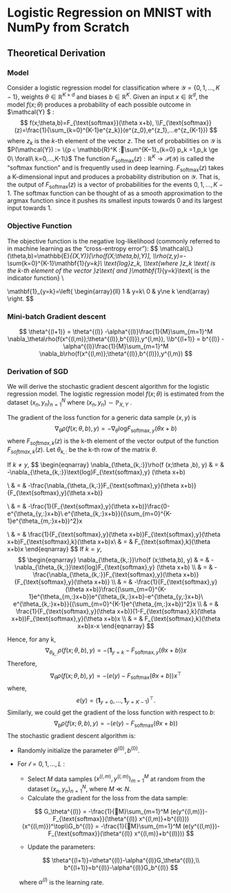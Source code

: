 # Logistic Regression on MNIST with NumPy from Scratch
## Theoretical Derivation

### Model

Consider a logistic regression model for classification where $\mathcal{Y} = \{0,1,...,K-1\}$, weights $\theta\in\mathbb{R}^{K\times d}$ and biases $b\in \mathbb{R}^K$. Given an input $x \in \mathbb{R}^d$, the model $f(x;\theta)$ produces a probability of each possible outcome in $\mathcal{Y} $ :
$$
f(x;\theta,b)=F_{\text{softmax}}(\theta x+b),
\\F_{\text{softmax}}(z)=\frac{1}{\sum_{k=0}^{K-1}e^{z_k}}(e^{z_0},e^{z_1},...e^{z_{K-1}})
$$
where $z_k$ is the $k$-th element of the vector $z$. The set of probabilities on $\mathcal{Y}$ is $P(\mathcal{Y}) := \{p ∈ \mathbb{R}^K :􏰋\sum^{K−1}_{k=0} p_k =1,p_k \ge 0\ \forall\ k=0,…,K-1\}$ The function $F_{\text{softmax}}(z):\mathbb{R}^K\rightarrow \mathcal{P(Y)}$ is called the “softmax function” and is frequently used in deep learning. $F_{\text{softmax}}(z)$ takes a K-dimensional input and produces a probability distribution on $\mathcal{Y}$. That is, the output of $F_{\text{softmax}}(z)$ is a vector of probabilities for the events $0, 1, . . . , K-1$. The softmax function can be thought of as a smooth approximation to the argmax function since it pushes its smallest inputs towards 0 and its largest input towards 1. 

### Objective Function

The objective function is the negative log-likelihood (commonly referred to in machine learning as the “cross-entropy error”): 
$$
\mathcal{L}(\theta,b)=\mathbb{E}_{(X,Y)}[\rho(f(X;\theta,b),Y)],
\\\rho(z,y)=-\sum_{k=0}^{K-1}\mathbf{1}_{y=k}\ \text{log}z_k,
\\\text{where }z_k \text{ is the k-th element of the vector }z\text{ and }\mathbf{1}_{y=k}\text{ is the indicator function}
\\

\mathbf{1}_{y=k}=\left\{ \begin{array}{ll}
1 & y=k\\
0 & y\ne k
\end{array} \right.
$$

### Mini-batch Gradient descent

$$
\theta^{(l+1)} = \theta^{(l)} -\alpha^{(l)}\frac{1}{M}\sum_{m=1}^M \nabla_\theta\rho(f(x^{(l,m)};\theta^{(l)},b^{(l)}),y^{l,m}),
\\b^{(l+1)} = b^{(l)} -\alpha^{(l)}\frac{1}{M}\sum_{m=1}^M \nabla_b\rho(f(x^{(l,m)};\theta^{(l)},b^{(l)}),y^{l,m})
$$

### Derivation of SGD

We will derive the stochastic gradient descent algorithm for the logistic regression model. The logistic regression model $f(x;\theta )$ is estimated from the dataset $(x_n, y_n)^N_{n=1}$ where $(x_n, y_n) ∼ \mathbb{P}_{X,Y}$ .

The gradient of the loss function for a generic data sample $(x, y)$ is
$$
\nabla_\theta \rho(f (x;\theta,b), y) = -\nabla_\theta \text{log}F_{\text{softmax},y} (\theta x+b)
$$
where $F_{softmax,k}(z)$ is the k-th element of the vector output of the function $F_{softmax,k}(z)$. Let $\theta_{k,:}$ be the k-th row of the matrix $θ$. 

If $k\ne y$, 
$$
\begin{eqnarray}
\nabla_{\theta_{k,:}}\rho(f (x;\theta ,b), y) & = & -\nabla_{\theta_{k,:}}\text{log}F_{\text{softmax},y} (\theta x+b)

\\ & = & -\frac{\nabla_{\theta_{k,:}}F_{\text{softmax},y}(\theta x+b)}{F_{\text{softmax},y}(\theta x+b)}

\\ & = & -\frac{1}{F_{\text{softmax},y}(\theta x+b)}\frac{0-e^{\theta_{y,:}x+b}\ e^{\theta_{k,:}x+b}}{(\sum_{m=0}^{K-1}e^{\theta_{m,:}x+b})^2}x

\\ & = & \frac{1}{F_{\text{softmax},y}(\theta x+b)}F_{\text{softmax},y}(\theta x+b)F_{\text{softmax},k}(\theta x+b)x\\ & = & F_{\text{softmax},k}(\theta x+b)x
\end{eqnarray}
$$
If $k=y$,
$$
\begin{eqnarray}
\nabla_{\theta_{k,:}}\rho(f (x;\theta,b), y) & = & -\nabla_{\theta_{k,:}}\text{log}F_{\text{softmax},y} (\theta x+b)
\\ & = & -\frac{\nabla_{\theta_{k,:}}F_{\text{softmax},y}(\theta x+b)}{F_{\text{softmax},y}(\theta x+b)}
\\ & = & -\frac{1}{F_{\text{softmax},y}(\theta x+b)}\frac{(\sum_{m=0}^{K-1}e^{\theta_{m,:}x+b})e^{\theta_{k,:}x+b}-e^{\theta_{y,:}x+b}\ e^{\theta_{k,:}x+b}}{(\sum_{m=0}^{K-1}e^{\theta_{m,:}x+b})^2}x
\\ & = & \frac{1}{F_{\text{softmax},y}(\theta x+b)}(1-F_{\text{softmax},k}(\theta x+b))F_{\text{softmax},y}(\theta x+b)x
\\ & = & F_{\text{softmax},k}(\theta x+b)x-x
\end{eqnarray}
$$


Hence, for any k,		
$$
\nabla_{\theta_{k,:}}\rho(f (x;\theta,b), y) = -(\mathbf{1}_{y=k}-F_{\text{softmax},y}(\theta x+b))x
$$
Therefore,
$$
\nabla_{\theta}\rho(f (x;\theta,b), y) = -(e(y)-F_{\text{softmax}}(\theta x+b))x^\top
$$
where,
$$
e(y)=(\mathbf{1}_{y=0},...,\mathbf{1}_{y=K-1})^\top.
$$
Similarly, we could get the gradient of the loss function with respect to $b$:
$$
\nabla_{b}\rho(f(x;\theta,b), y) = -(e(y)-F_{\text{softmax}}(\theta x+b))
$$
The stochastic gradient descent algorithm is:

- Randomly initialize the parameter $\theta^{(0)}, b^{(0)}$.

- For $\mathcal{l}=0,1,...,L$ :

  - Select $M$ data samples $(x^{(l,m)}, y^{(l,m)})^M_{m=1}$ at random from the dataset $(x_n, y_n)^N_{n=1}$, where $M \ll N$.
  - Calculate the gradient for the loss from the data sample:

  $$
  G_\theta^{(l)} = -\frac{1}{􏰌M}\sum_{m=1}^M (e(y^{(l,m)})-F_{\text{softmax}}(\theta^{(l)} x^{(l,m)}+b^{(l)}))(x^{(l,m)})^\top\\G_b^{(l)} = -\frac{1}{􏰌M}\sum_{m=1}^M (e(y^{(l,m)})-F_{\text{softmax}}(\theta^{(l)} x^{(l,m)}+b^{(l)}))
  $$

  - Update the parameters:

  $$
  \theta^{(l+1)}=\theta^{(l)}-\alpha^{(l)}G_\theta^{(l)},\\
  b^{(l+1)}=b^{(l)}-\alpha^{(l)}G_b^{(l)}
  $$

  ​	where $\alpha^{(l)}$ is the learning rate.

